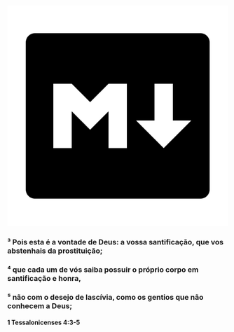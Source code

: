 [![mrk.down](image-3.png)](https://github.com/samuelazvdo)

### ³ Pois esta é a vontade de Deus: a vossa santificação, que vos abstenhais da prostituição;
### ⁴ que cada um de vós saiba possuir o próprio corpo em santificação e honra,
### ⁵ não com o desejo de lascívia, como os gentios que não conhecem a Deus;  

#### 1 Tessalonicenses 4:3-5
